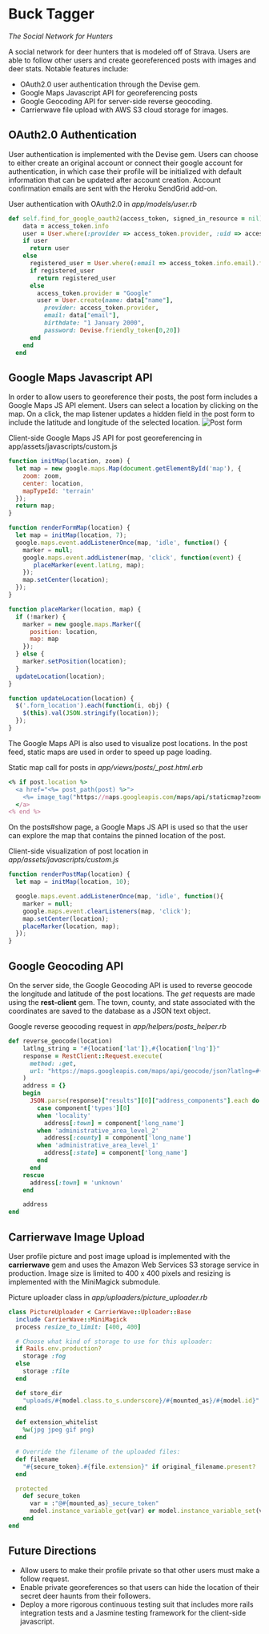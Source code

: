 # Buck Tagger
*The Social Network for Hunters*

A social network for deer hunters that is modeled off of Strava. Users are able to follow other users and create georeferenced posts with images and deer stats. Notable features include:
* OAuth2.0 user authentication through the Devise gem.
* Google Maps Javascript API for georeferencing posts
* Google Geocoding API for server-side reverse geocoding.
* Carrierwave file upload with AWS S3 cloud storage for images.

## OAuth2.0 Authentication
User authentication is implemented with the Devise gem. Users can choose to either create an original account or connect their google account for authentication, in which case their profile will be initialized with default information that can be updated after account creation. Account confirmation emails are sent with the Heroku SendGrid add-on.

User authentication with OAuth2.0 in *app/models/user.rb*
```ruby
def self.find_for_google_oauth2(access_token, signed_in_resource = nil)
    data = access_token.info
    user = User.where(:provider => access_token.provider, :uid => access_token.uid ).first
    if user
      return user
    else
      registered_user = User.where(:email => access_token.info.email).first
      if registered_user
        return registered_user
      else
        access_token.provider = "Google"
        user = User.create(name: data["name"],
          provider: access_token.provider,
          email: data["email"],
          birthdate: "1 January 2000",
          password: Devise.friendly_token[0,20])
      end
    end
  end
```


## Google Maps Javascript API
In order to allow users to georeference their posts, the post form includes a Google Maps JS API element. Users can select a location by clicking on the map. On a click, the map listener updates a hidden field in the post form to include the latitude and longitude of the selected location.
![Post form](./app/assets/images/post_form.png)

Client-side Google Maps JS API for post georeferencing in app/assets/javascripts/custom.js
```javascript
function initMap(location, zoom) {
  let map = new google.maps.Map(document.getElementById('map'), {
    zoom: zoom,
    center: location,
    mapTypeId: 'terrain'
  });
  return map;
}

function renderFormMap(location) {
  let map = initMap(location, 7);
  google.maps.event.addListenerOnce(map, 'idle', function() {
    marker = null;
    google.maps.event.addListener(map, 'click', function(event) {
       placeMarker(event.latLng, map);
    });
    map.setCenter(location);
  });
}

function placeMarker(location, map) {
  if (!marker) {
    marker = new google.maps.Marker({
      position: location,
      map: map
    });
  } else {
    marker.setPosition(location);
  }
  updateLocation(location);
}

function updateLocation(location) {
  $('.form_location').each(function(i, obj) {
    $(this).val(JSON.stringify(location));
  });
}
```

The Google Maps API is also used to visualize post locations. In the post feed, static maps are used in order to speed up page loading. 

Static map call for posts in *app/views/posts/\_post.html.erb*
```ruby
<% if post.location %>
  <a href="<%= post_path(post) %>">
    <%= image_tag("https://maps.googleapis.com/maps/api/staticmap?zoom=12&scale=2&size=600x300&maptype=terrain&markers=color:orange%7C#{JSON.parse(post.location)['lat']},#{JSON.parse(post.location)['lng']}&key=AIzaSyDjwq7jh0cqrdKuqFlQ5GDX3ldFTbChJ8M") %>
  </a>
<% end %>
```

On the posts#show page, a Google Maps JS API is used so that the user can explore the map that contains the pinned location of the post.

Client-side visualization of post location in *app/assets/javascripts/custom.js*
```javascript
function renderPostMap(location) {
  let map = initMap(location, 10);

  google.maps.event.addListenerOnce(map, 'idle', function(){
    marker = null;
    google.maps.event.clearListeners(map, 'click');
    map.setCenter(location);
    placeMarker(location, map);
  });
}
```

## Google Geocoding API
On the server side, the Google Geocoding API is used to reverse geocode the longitude and latitude of the post locations. The *get* requests are made using the **rest-client** gem. The town, county, and state associated with the coordinates are saved to the database as a JSON text object. 

Google reverse geocoding request in *app/helpers/posts_helper.rb*
```ruby
def reverse_geocode(location)
    latlng_string = "#{location['lat']},#{location['lng']}"
    response = RestClient::Request.execute(
      method: :get,
      url: "https://maps.googleapis.com/maps/api/geocode/json?latlng=#{latlng_string}&key=#{ENV['GOOGLE_SERVER_KEY']}"
    )
    address = {}
    begin
      JSON.parse(response)["results"][0]["address_components"].each do |component|
        case component['types'][0]
        when 'locality'
          address[:town] = component['long_name']
        when 'administrative_area_level_2'
          address[:county] = component['long_name']
        when 'administrative_area_level_1'
          address[:state] = component['long_name']
        end
      end
    rescue
      address[:town] = 'unknown'
    end

    address
end
```

## Carrierwave Image Upload
User profile picture and post image upload is implemented with the **carrierwave** gem and uses the Amazon Web Services S3 storage service in production. Image size is limited to 400 x 400 pixels and resizing is implemented with the MiniMagick submodule. 

Picture uploader class in *app/uploaders/picture_uploader.rb*
```ruby
class PictureUploader < CarrierWave::Uploader::Base
  include CarrierWave::MiniMagick
  process resize_to_limit: [400, 400]

  # Choose what kind of storage to use for this uploader:
  if Rails.env.production?
    storage :fog
  else
    storage :file
  end

  def store_dir
    "uploads/#{model.class.to_s.underscore}/#{mounted_as}/#{model.id}"
  end

  def extension_whitelist
    %w(jpg jpeg gif png)
  end

  # Override the filename of the uploaded files:
  def filename
    "#{secure_token}.#{file.extension}" if original_filename.present?
  end

  protected
    def secure_token
      var = :"@#{mounted_as}_secure_token"
      model.instance_variable_get(var) or model.instance_variable_set(var, SecureRandom.uuid)
    end
end
```

## Future Directions
*   Allow users to make their profile private so that other users must make a follow request.
*   Enable private georeferences so that users can hide the location of their secret deer haunts from their followers.
*   Deploy a more rigorous continuous testing suit that includes more rails integration tests and a Jasmine testing framework for the client-side javascript.
